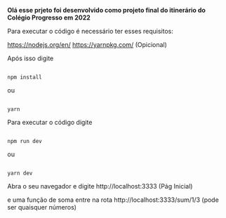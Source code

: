 **Olá esse prjeto foi desenvolvido como projeto final do itinerário do Colégio Progresso em 2022**

Para executar o código é necessário ter esses requisitos: 

https://nodejs.org/en/
https://yarnpkg.com/ (Opicional)

Após isso digite

```

npm install 

```

ou 

```

yarn

```

Para executar o código digite

```

npm run dev

```

ou 

```

yarn dev

```

Abra o seu navegador e digite http://localhost:3333 (Pág Inicial)

e uma função de soma entre na rota http://localhost:3333/sum/1/3 (pode ser quaisquer números)